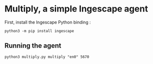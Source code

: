 # Multiply, a simple Ingescape agent


First, install the Ingescape Python binding :

    python3 -m pip install ingescape

## Running the agent

    python3 multiply.py multiply "en0" 5670
